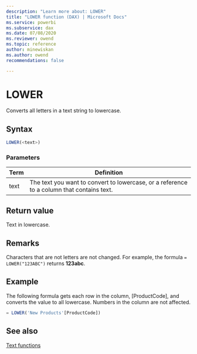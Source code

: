 ```yaml
---
description: "Learn more about: LOWER"
title: "LOWER function (DAX) | Microsoft Docs"
ms.service: powerbi 
ms.subservice: dax 
ms.date: 07/08/2020
ms.reviewer: owend
ms.topic: reference
author: minewiskan
ms.author: owend 
recommendations: false

---
```

# LOWER

Converts all letters in a text string to lowercase.  
  
## Syntax  
  
```js
LOWER(<text>)  
```
  
### Parameters  
  
|Term|Definition|  
|--------|--------------|  
|text|The text you want to convert to lowercase, or a reference to a column that contains text.|  
  
## Return value

Text in lowercase.  
  
## Remarks

Characters that are not letters are not changed. For example, the formula `= LOWER("123ABC")` returns **123abc**.  
  
## Example

The following formula gets each row in the column, [ProductCode], and converts the value to all lowercase. Numbers in the column are not affected.  
  
```js
= LOWER('New Products'[ProductCode])  
```
  
## See also

[Text functions](text-functions-dax.md)  
